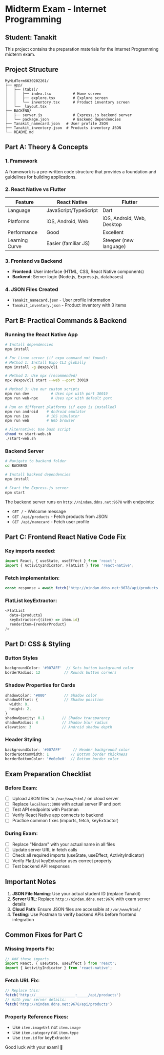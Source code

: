 # Midterm Exam - Internet Programming
## Student: Tanakit

This project contains the preparation materials for the Internet Programming midterm exam.

## Project Structure
```
MyMidTerm6630202261/
├── app/
│   ├── (tabs)/
│   │   ├── index.tsx          # Home screen
│   │   ├── explore.tsx        # Explore screen 
│   │   └── inventory.tsx      # Product inventory screen
│   └── _layout.tsx
├── BACKEND/
│   ├── server.js              # Express.js backend server
│   └── package.json           # Backend dependencies
├── Tanakit_namecard.json   # User profile JSON
├── Tanakit_inventory.json  # Products inventory JSON
└── README.md
```

## Part A: Theory & Concepts

### 1. Framework
A framework is a pre-written code structure that provides a foundation and guidelines for building applications.

### 2. React Native vs Flutter
| Feature | React Native | Flutter |
|---------|-------------|---------|
| Language | JavaScript/TypeScript | Dart |
| Platforms | iOS, Android, Web | iOS, Android, Web, Desktop |
| Performance | Good | Excellent |
| Learning Curve | Easier (familiar JS) | Steeper (new language) |

### 3. Frontend vs Backend
- **Frontend**: User interface (HTML, CSS, React Native components)
- **Backend**: Server logic (Node.js, Express.js, databases)

### 4. JSON Files Created
- `Tanakit_namecard.json` - User profile information
- `Tanakit_inventory.json` - Product inventory with 3 items

## Part B: Practical Commands & Backend

### Running the React Native App
```bash
# Install dependencies
npm install

# For Linux server (if expo command not found):
# Method 1: Install Expo CLI globally
npm install -g @expo/cli

# Method 2: Use npx (recommended)
npx @expo/cli start --web --port 30019

# Method 3: Use our custom scripts
npm run dev          # Uses npx with port 30019
npm run web-npx      # Uses npx with default port

# Run on different platforms (if expo is installed)
npm run android    # Android emulator
npm run ios        # iOS simulator  
npm run web        # Web browser

# Alternative: Use bash script
chmod +x start-web.sh
./start-web.sh
```

### Backend Server
```bash
# Navigate to backend folder
cd BACKEND

# Install backend dependencies
npm install

# Start the Express.js server
npm start
```

The backend server runs on `http://nindam.ddns.net:9678` with endpoints:
- `GET /` - Welcome message
- `GET /api/products` - Fetch products from JSON
- `GET /api/namecard` - Fetch user profile

## Part C: Frontend React Native Code Fix

### Key imports needed:
```typescript
import React, { useState, useEffect } from 'react';
import { ActivityIndicator, FlatList } from 'react-native';
```

### Fetch implementation:
```typescript
const response = await fetch('http://nindam.ddns.net:9678/api/products');
```

### FlatList keyExtractor:
```typescript
<FlatList
  data={products}
  keyExtractor={(item) => item.id}
  renderItem={renderProduct}
/>
```

## Part D: CSS & Styling

### Button Styles
```typescript
backgroundColor: '#007AFF'  // Sets button background color
borderRadius: 12           // Rounds button corners
```

### Shadow Properties for Cards
```typescript
shadowColor: '#000'        // Shadow color
shadowOffset: {            // Shadow position
  width: 0,
  height: 2,
}
shadowOpacity: 0.1        // Shadow transparency
shadowRadius: 4           // Shadow blur radius
elevation: 3              // Android shadow depth
```

### Header Styling
```typescript
backgroundColor: '#007AFF'     // Header background color
borderBottomWidth: 1          // Bottom border thickness
borderBottomColor: '#e0e0e0'  // Bottom border color
```

## Exam Preparation Checklist

### Before Exam:
- [ ] Upload JSON files to `/var/www/html/` on cloud server
- [ ] Replace `localhost:3000` with actual server IP and port
- [ ] Test API endpoints with Postman
- [ ] Verify React Native app connects to backend
- [ ] Practice common fixes (imports, fetch, keyExtractor)

### During Exam:
- [ ] Replace "Nindam" with your actual name in all files
- [ ] Update server URL in fetch calls
- [ ] Check all required imports (useState, useEffect, ActivityIndicator)
- [ ] Verify FlatList keyExtractor uses correct property
- [ ] Test backend API responses

## Important Notes

1. **JSON File Naming**: Use your actual student ID (replace Tanakit)
2. **Server URL**: Replace `http://nindam.ddns.net:9678` with exam server details
3. **Cloud Path**: Ensure JSON files are accessible at `/var/www/html/`
4. **Testing**: Use Postman to verify backend APIs before frontend integration

## Common Fixes for Part C

### Missing Imports Fix:
```typescript
// Add these imports
import React, { useState, useEffect } from 'react';
import { ActivityIndicator } from 'react-native';
```

### Fetch URL Fix:
```typescript
// Replace this:
fetch('http://__________________:_____/api/products')
// With your server details:
fetch('http://nindam.ddns.net:9678/api/products')
```

### Property Reference Fixes:
- Use `item.imageUrl` not `item.image`
- Use `item.category` not `item.type`
- Use `item.id` for keyExtractor

Good luck with your exam! 🚀